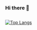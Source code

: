 ### Hi there 👋
## 
[![Top Langs](https://github-readme-stats.vercel.app/api/top-langs/?username=wniec&langs_count=3)](https://github.com/anuraghazra/github-readme-stats)
<!--
**wniec/wniec** is a ✨ _special_ ✨ repository because its `README.md` (this file) appears on your GitHub profile.

Here are some ideas to get you started:

- 🔭 I’m currently working on ...
- 🌱 I’m currently learning ...
- 👯 I’m looking to collaborate on ...
- 🤔 I’m looking for help with ...
- 💬 Ask me about ...
- 📫 How to reach me: ...
- 😄 Pronouns: ...
- ⚡ Fun fact: ...
-->
